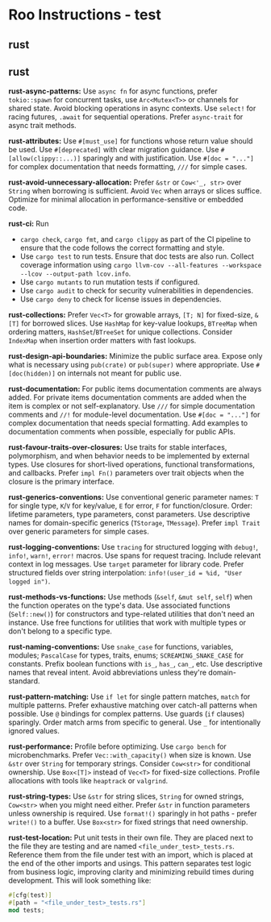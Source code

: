 # Roo Instructions - test

## rust

## rust

**rust-async-patterns:** Use `async fn` for async functions, prefer `tokio::spawn` for concurrent tasks, use `Arc<Mutex<T>>`
or channels for shared state. Avoid blocking operations in async contexts. Use `select!` for
racing futures, `.await` for sequential operations. Prefer `async-trait` for async trait methods.

**rust-attributes:** Use `#[must_use]` for functions whose return value should be used. Use `#[deprecated]` with
clear migration guidance. Use `#[allow(clippy::...)]` sparingly and with justification.
Use `#[doc = "..."]` for complex documentation that needs formatting, `///` for simple cases.

**rust-avoid-unnecessary-allocation:** Prefer `&str` or `Cow<'_, str>` over `String` when borrowing is sufficient. Avoid `Vec` when arrays
or slices suffice. Optimize for minimal allocation in performance-sensitive or embedded code.

**rust-ci:** Run
- `cargo check`, `cargo fmt`, and `cargo clippy` as part of the CI pipeline to ensure that the code
  follows the correct formatting and style.
- Use `cargo test` to run tests. Ensure that doc tests are also run. Collect coverage information
  using `cargo llvm-cov --all-features --workspace --lcov --output-path lcov.info`.
- Use `cargo mutants` to run mutation tests if configured.
- Use `cargo audit` to check for security vulnerabilities in dependencies.
- Use `cargo deny` to check for license issues in dependencies.

**rust-collections:** Prefer `Vec<T>` for growable arrays, `[T; N]` for fixed-size, `&[T]` for borrowed slices.
Use `HashMap` for key-value lookups, `BTreeMap` when ordering matters, `HashSet`/`BTreeSet`
for unique collections. Consider `IndexMap` when insertion order matters with fast lookups.

**rust-design-api-boundaries:** Minimize the public surface area. Expose only what is necessary using `pub(crate)` or `pub(super)`
where appropriate. Use `#[doc(hidden)]` on internals not meant for public use.

**rust-documentation:** For public items documentation comments are always added. For private items documentation
comments are added when the item is complex or not self-explanatory. Use `///` for simple
documentation comments and `//!` for module-level documentation. Use `#[doc = "..."]` for
complex documentation that needs special formatting. Add examples to documentation comments
when possible, especially for public APIs.

**rust-favour-traits-over-closures:** Use traits for stable interfaces, polymorphism, and when behavior needs to be implemented by external
types. Use closures for short-lived operations, functional transformations, and callbacks. Prefer
`impl Fn()` parameters over trait objects when the closure is the primary interface.

**rust-generics-conventions:** Use conventional generic parameter names: `T` for single type, `K`/`V` for key/value, `E` for error,
`F` for function/closure. Order: lifetime parameters, type parameters, const parameters. Use descriptive
names for domain-specific generics (`TStorage`, `TMessage`). Prefer `impl Trait` over generic parameters
for simple cases.

**rust-logging-conventions:** Use `tracing` for structured logging with `debug!`, `info!`, `warn!`, `error!` macros. Use spans
for request tracing. Include relevant context in log messages. Use `target` parameter for library
code. Prefer structured fields over string interpolation: `info!(user_id = %id, "User logged in")`.

**rust-methods-vs-functions:** Use methods (`&self`, `&mut self`, `self`) when the function operates on the type's data.
Use associated functions (`Self::new()`) for constructors and type-related utilities that don't
need an instance. Use free functions for utilities that work with multiple types or don't
belong to a specific type.

**rust-naming-conventions:** Use `snake_case` for functions, variables, modules; `PascalCase` for types, traits, enums;
`SCREAMING_SNAKE_CASE` for constants. Prefix boolean functions with `is_`, `has_`, `can_`, etc.
Use descriptive names that reveal intent. Avoid abbreviations unless they're domain-standard.

**rust-pattern-matching:** Use `if let` for single pattern matches, `match` for multiple patterns. Prefer exhaustive
matching over catch-all patterns when possible. Use `@` bindings for complex patterns.
Use guards (`if` clauses) sparingly. Order match arms from specific to general. Use `_`
for intentionally ignored values.

**rust-performance:** Profile before optimizing. Use `cargo bench` for microbenchmarks. Prefer `Vec::with_capacity()`
when size is known. Use `&str` over `String` for temporary strings. Consider `Cow<str>` for
conditional ownership. Use `Box<[T]>` instead of `Vec<T>` for fixed-size collections. Profile
allocations with tools like `heaptrack` or `valgrind`.

**rust-string-types:** Use `&str` for string slices, `String` for owned strings, `Cow<str>` when you might need either.
Prefer `&str` in function parameters unless ownership is required. Use `format!()` sparingly in
hot paths - prefer `write!()` to a buffer. Use `Box<str>` for fixed strings that need ownership.

**rust-test-location:** Put unit tests in their own file. They are placed next to the file they
are testing and are named `<file_under_test>_tests.rs`. Reference them from the file under test with
an import, which is placed at the end of the other imports and usings. This pattern separates test logic from
business logic, improving clarity and minimizing rebuild times during development. This will look something like:

``` rust
#[cfg(test)]
#[path = "<file_under_test>_tests.rs"]
mod tests;
```


